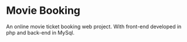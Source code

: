Movie Booking
=============

An online movie ticket booking web project. With front-end developed in php and back-end in MySql.